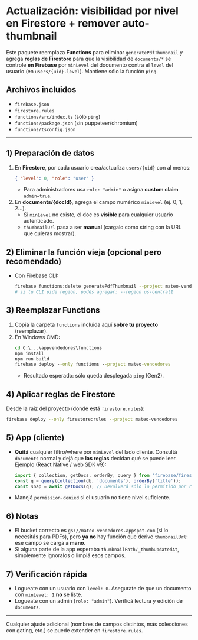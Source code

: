 # Actualización: visibilidad por nivel en Firestore + remover auto-thumbnail

Este paquete reemplaza **Functions** para eliminar `generatePdfThumbnail` y agrega **reglas de Firestore**
para que la visibilidad de `documents/*` se controle **en Firebase** por `minLevel` del documento contra
el `level` del usuario (en `users/{uid}.level`). Mantiene sólo la función `ping`.

## Archivos incluidos
- `firebase.json`
- `firestore.rules`
- `functions/src/index.ts` (sólo `ping`)
- `functions/package.json` (sin puppeteer/chromium)
- `functions/tsconfig.json`

---

## 1) Preparación de datos
1. En **Firestore**, por cada usuario crea/actualiza `users/{uid}` con al menos:
   ```json
   { "level": 0, "role": "user" }
   ```
   - Para administradores usa `role: "admin"` o asigna **custom claim** `admin=true`.
2. En **documents/{docId}**, agrega el campo numérico `minLevel` (ej. 0, 1, 2...).  
   - Si `minLevel` no existe, el doc es **visible** para cualquier usuario autenticado.
   - `thumbnailUrl` pasa a ser **manual** (cargalo como string con la URL que quieras mostrar).

## 2) Eliminar la función vieja (opcional pero recomendado)
- Con Firebase CLI:
  ```bash
  firebase functions:delete generatePdfThumbnail --project mateo-vendedores --force
  # si tu CLI pide región, podés agregar: --region us-central1
  ```

## 3) Reemplazar Functions
1. Copiá la carpeta `functions` incluida aquí **sobre tu proyecto** (reemplazar).
2. En Windows CMD:
   ```cmd
   cd C:\...\appvendedores\functions
   npm install
   npm run build
   firebase deploy --only functions --project mateo-vendedores
   ```
   - Resultado esperado: sólo queda desplegada `ping` (Gen2).

## 4) Aplicar reglas de Firestore
Desde la raíz del proyecto (donde está `firestore.rules`):
```bash
firebase deploy --only firestore:rules --project mateo-vendedores
```

## 5) App (cliente)
- **Quitá** cualquier filtro/where por `minLevel` del lado cliente. Consultá `documents` normal y
  dejá que **las reglas** decidan qué se puede leer. Ejemplo (React Native / web SDK v9):
  ```ts
  import { collection, getDocs, orderBy, query } from 'firebase/firestore';
  const q = query(collection(db, 'documents'), orderBy('title'));
  const snap = await getDocs(q); // Devolverá sólo lo permitido por reglas
  ```
- Manejá `permission-denied` si el usuario no tiene nivel suficiente.

## 6) Notas
- El bucket correcto es `gs://mateo-vendedores.appspot.com` (si lo necesitás para PDFs), pero **ya no**
  hay función que derive `thumbnailUrl`: ese campo se carga **a mano**.
- Si alguna parte de la app esperaba `thumbnailPath/_thumbUpdatedAt`, simplemente ignoralos o limpiá esos campos.

## 7) Verificación rápida
- Logueate con un usuario con `level: 0`. Asegurate de que un documento con `minLevel: 1` **no** se liste.
- Logueate con un admin (`role: "admin"`). Verificá lectura y edición de `documents`.

---
Cualquier ajuste adicional (nombres de campos distintos, más colecciones con gating, etc.) se puede extender en `firestore.rules`.
